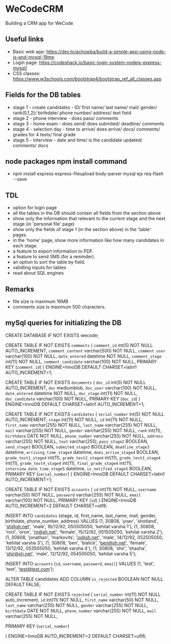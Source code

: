 # WeCodeCRM
Building a CRM app for WeCode

## Useful links
* Basic web app: https://dev.to/achowba/build-a-simple-app-using-node-js-and-mysql-19me
* Login page: https://codeshack.io/basic-login-system-nodejs-express-mysql/
* CSS classes: https://www.w3schools.com/bootstrap4/bootstrap_ref_all_classes.asp

## Fields for the DB tables
* stage 1 - create candidates - ID/ first name/ last name/ mail/ gender/ rank(0,1,2)/ birthdate/ phone number/ address/ text field
* stage 2 - phone interview - does pass/ comments
* stage 3 - home exam - does send/ does submited/ deadline/ comments
* stage 4 - selection day - time to arrive/ does arrive/ docs/ comments/ grades for 4 tests/ final grade
* stage 5 - interview - date and time/ is the candidate updated/ comments/ docs

## node packages npm install command 
* npm install express express-fileupload body-parser mysql ejs req-flash --save

## TDL
* option for login page
* all the tables in the DB should contain all fields from the section above
* show only the information that relevant to the current stage and the next stage (in 'personal file' page)
* show only the fields of stage 1 (in the section above) in the 'table' pages.
* in the 'home' page, show more information like how many candidates in each stage.
* a feature to export information to PDF.
* a feature to send SMS (for a reminder).
* an option to sort the table by field.
* validting inputs for tables 
* read about SQL engines

## Remarks
* file size is maximum 16MB
* comments size is maximum 500 characters.
## mySql queries for initializing the DB

CREATE DATABASE IF NOT EXISTS wecode;

CREATE TABLE IF NOT EXISTS `comments` (
  `comment_id` int(5) NOT NULL AUTO_INCREMENT,
  `comment_content` varchar(500) NOT NULL,
  `comment_user` varchar(100) NOT NULL,
  `date_entered` datetime NOT NULL,
  `comment_stage` int(11) NOT NULL,
  `comment_candidate` varchar(100) NOT NULL,
  PRIMARY KEY (`comment_id`)
) ENGINE=InnoDB  DEFAULT CHARSET=latin1 AUTO_INCREMENT=1;

CREATE TABLE IF NOT EXISTS `documents` (
  `doc_id` int(5) NOT NULL AUTO_INCREMENT,
  `doc` mediumblob,
  `doc_user` varchar(100) NOT NULL,
  `date_entered` datetime NOT NULL,
  `doc_stage` int(11) NOT NULL,
  `doc_candidate` varchar(100) NOT NULL,
  PRIMARY KEY (`doc_id`)
) ENGINE=InnoDB  DEFAULT CHARSET=latin1 AUTO_INCREMENT=1;

CREATE TABLE IF NOT EXISTS `candidates` (
  `serial_number` int(5) NOT NULL AUTO_INCREMENT,
  `stage` int(11) NOT NULL,
  `id` int(11) NOT NULL,
  `first_name` varchar(255) NOT NULL,
  `last_name` varchar(255) NOT NULL,
  `mail` varchar(255) NOT NULL,
  `gender` varchar(255) NOT NULL,
  `rank` int(11),
  `birthdate` DATE NOT NULL,
  `phone_number` varchar(255) NOT NULL,
  `address` varchar(255) NOT NULL,
  `text` varchar(255),
  `pass_stage2` BOOLEAN,
  `send_stage3` BOOLEAN,
  `submited_stage3` BOOLEAN,
  `deadline_stage3` datetime,
  `arriving_time_stage4` datetime,
  `does_arrive_stage4` BOOLEAN,
  `grade_test1_stage4` int(11),
  `grade_test2_stage4` int(11),
  `grade_test3_stage4` int(11),
  `grade_test4_stage4` int(11),
  `final_grade_stage4` int(11),
  `interview_date_time_stage5` datetime,
  `is_notified_stage5` BOOLEAN,
  PRIMARY KEY (`serial_number`)
) ENGINE=InnoDB  DEFAULT CHARSET=latin1 AUTO_INCREMENT=1;

CREATE TABLE IF NOT EXISTS `accounts` (
  `id` int(11) NOT NULL,
  `username` varchar(50) NOT NULL,
  `password` varchar(255) NOT NULL,
  `email` varchar(100) NOT NULL,
  PRIMARY KEY (`id`)
) ENGINE=InnoDB AUTO_INCREMENT=2 DEFAULT CHARSET=utf8;


INSERT INTO `candidates` (stage, id, first_name, last_name, mail, gender, birthdate, phone_number, address)
VALUES
(1, 30808, 'yoav', 'shotland', 'sh@sh.net', 'male', 16/12/92, 050505050, 'kehilat varsha 1'),
(1, 30808, 'roni', 'oron', 'rn@sh.net', 'female', 15/12/92, 051505050, 'kehilat varsha 2'),
(1, 30808, 'jonathan', 'markovits', 'jo@sh.net', 'male', 14/12/92, 052505050, 'kehilat varsha 3'),
(1, 30808, 'ben', 'bialick', 'ben@sh.net', 'female', 13/12/92, 053505050, 'kehilat varsha 4'),
(1, 30808, 'shir', 'shasha', 'shir@sh.net', 'male', 12/12/92, 054505050, 'kehilat varsha 5'); 

INSERT INTO `accounts` (`id`, `username`, `password`, `email`) VALUES (1, 'test', 'test', 'test@test.com');

ALTER TABLE candidates
  ADD COLUMN `is_rejected` BOOLEAN NOT NULL DEFAULT FALSE;

CREATE TABLE IF NOT EXISTS `rejected` (
  `serial_number` int(11) NOT NULL auto_increment,
  `id` int(11) NOT NULL,
  `first_name` varchar(50) NOT NULL,
  `last_name` varchar(255) NOT NULL,
  `gender` varchar(255) NOT NULL,
  `birthdate` DATE NOT NULL,
  `phone_number` varchar(255) NOT NULL,
  `mail` varchar(255) NOT NULL,

  PRIMARY KEY (`serial_number`)
  
) ENGINE=InnoDB AUTO_INCREMENT=2 DEFAULT CHARSET=utf8;

